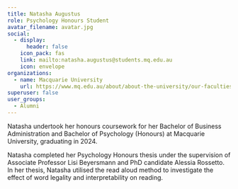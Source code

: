 ```yaml
---
title: Natasha Augustus
role: Psychology Honours Student
avatar_filename: avatar.jpg
social:
  - display:
      header: false
    icon_pack: fas
    link: mailto:natasha.augustus@students.mq.edu.au
    icon: envelope
organizations:
  - name: Macquarie University
    url: https://www.mq.edu.au/about/about-the-university/our-faculties/medicine-and-health-sciences/departments-and-centres/school-of-psychological-sciences
superuser: false
user_groups:
  - Alumni
---
```

Natasha undertook her honours coursework for her Bachelor of Business Administration and Bachelor of Psychology (Honours) at Macquarie University, graduating in 2024. 

Natasha completed her Psychology Honours thesis under the supervision of Associate Professor Lisi Beyersmann and PhD candidate Alessia Rossetto. In her thesis, Natasha utilised the read aloud method to investigate the effect of word legality and interpretability on reading.
